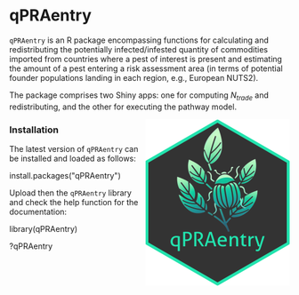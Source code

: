 # qPRAentry

`qPRAentry` is an R package encompassing functions for calculating and redistributing the potentially infected/infested quantity of commodities imported from countries where a pest of interest is present and estimating the amount of a pest entering a risk assessment area (in terms of potential founder populations landing in each region, e.g., European NUTS2). 

The package comprises two Shiny apps: one for computing $N_{trade}$ and redistributing, and the other for executing the pathway model. 

<img src="man/figures/logo.png" align="right" height="300" alt="" />

### Installation

The latest version of `qPRAentry` can be installed and loaded as follows:

install.packages("qPRAentry")

Upload then the `qPRAentry` library and check the help function for the documentation:

library(qPRAentry)

?qPRAentry

```


